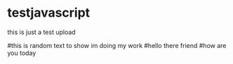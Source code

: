 # testjavascript
this is just a test upload 


#this is random text to show im doing my work 
#hello there friend 
 #how are you today
